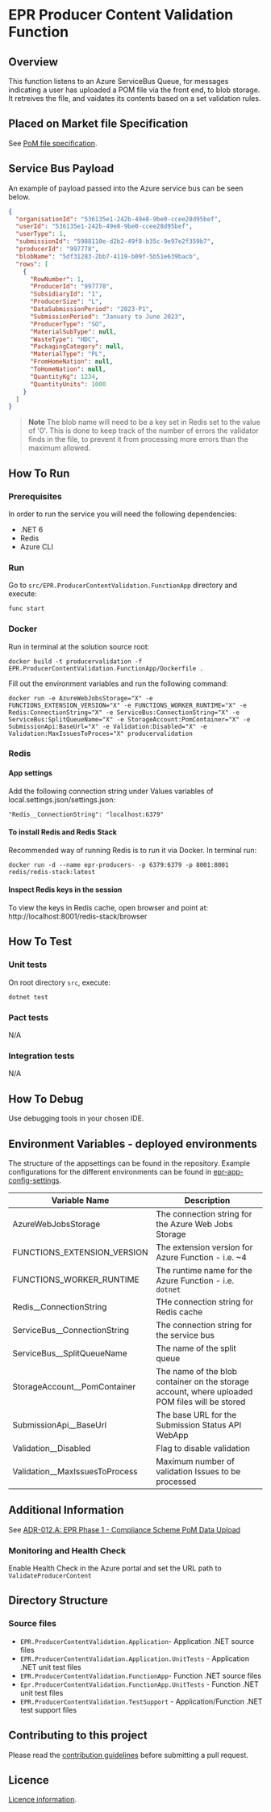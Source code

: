 # EPR Producer Content Validation Function

## Overview

This function listens to an Azure ServiceBus Queue, for messages indicating a user has uploaded a POM file via the front end, to blob storage. It retreives the file, and vaidates its contents based on a set validation rules.

## Placed on Market file Specification
See [PoM file specification](https://www.gov.uk/government/publications/packaging-data-how-to-create-your-file-for-extended-producer-responsibility/packaging-data-file-specification-for-extended-producer-responsibility).

## Service Bus Payload
An example of payload passed into the Azure service bus can be seen below.
```json
{
  "organisationId": "536135e1-242b-49e8-9be0-ccee28d95bef",
  "userId": "536135e1-242b-49e8-9be0-ccee28d95bef",
  "userType": 1,
  "submissionId": "5988110e-d2b2-49f8-b35c-9e97e2f359b7",
  "producerId": "997778",
  "blobName": "5df31283-2bb7-4119-b09f-5b51e639bacb",
  "rows": [
    {
      "RowNumber": 1,
      "ProducerId": "997778",
      "SubsidiaryId": "1",
      "ProducerSize": "L",
      "DataSubmissionPeriod": "2023-P1",
      "SubmissionPeriod": "January to June 2023",
      "ProducerType": "SO",
      "MaterialSubType": null,
      "WasteType": "HDC",
      "PackagingCategory": null,
      "MaterialType": "PL",
      "FromHomeNation": null,
      "ToHomeNation": null,
      "QuantityKg": 1234,
      "QuantityUnits": 1000
    }
  ]
}
```

> **Note**
> The blob name will need to be a key set in Redis set to the value of '0'.
> This is done to keep track of the number of errors the validator finds in the file, to prevent it from processing more errors than the maximum allowed.

## How To Run

### Prerequisites
In order to run the service you will need the following dependencies:

- .NET 6
- Redis
- Azure CLI

### Run
Go to `src/EPR.ProducerContentValidation.FunctionApp` directory and execute:

```
func start
```

### Docker

Run in terminal at the solution source root:

```
docker build -t producervalidation -f EPR.ProducerContentValidation.FunctionApp/Dockerfile . 
```

Fill out the environment variables and run the following command:
```
docker run -e AzureWebJobsStorage="X" -e FUNCTIONS_EXTENSION_VERSION="X" -e FUNCTIONS_WORKER_RUNTIME="X" -e Redis:ConnectionString="X" -e ServiceBus:ConnectionString="X" -e ServiceBus:SplitQueueName="X" -e StorageAccount:PomContainer="X" -e SubmissionApi:BaseUrl="X" -e Validation:Disabled="X" -e Validation:MaxIssuesToProces="X" producervalidation
```

### Redis

#### App settings
Add the following connection string under Values variables of local.settings.json/settings.json:
```
"Redis__ConnectionString": "localhost:6379"
```

#### To install Redis and Redis Stack
Recommended way of running Redis is to run it via Docker. In terminal run:
```
docker run -d --name epr-producers- -p 6379:6379 -p 8001:8001 redis/redis-stack:latest
```

#### Inspect Redis keys in the session
To view the keys in Redis cache, open browser and point at: http://localhost:8001/redis-stack/browser

## How To Test

### Unit tests

On root directory `src`, execute:

```
dotnet test
```

### Pact tests

N/A

### Integration tests

N/A

## How To Debug

Use debugging tools in your chosen IDE.

## Environment Variables - deployed environments

The structure of the appsettings can be found in the repository. Example configurations for the different environments can be found in [epr-app-config-settings](https://dev.azure.com/defragovuk/RWD-CPR-EPR4P-ADO/_git/epr-app-config-settings).

| Variable Name                  | Description                                                                                    |
| ------------------------------ |------------------------------------------------------------------------------------------------|
| AzureWebJobsStorage            | The connection string for the Azure Web Jobs Storage                                           |
| FUNCTIONS_EXTENSION_VERSION    | The extension version for Azure Function - i.e. ~4                                             |
| FUNCTIONS_WORKER_RUNTIME       | The runtime name for the Azure Function - i.e. `dotnet`                                        |
| Redis__ConnectionString        | THe connection string for Redis cache                                                          |
| ServiceBus__ConnectionString   | The connection string for the service bus                                                      |
| ServiceBus__SplitQueueName     | The name of the split queue                                                                    |
| StorageAccount__PomContainer   | The name of the blob container on the storage account, where uploaded POM files will be stored |
| SubmissionApi__BaseUrl         | The base URL for the Submission Status API WebApp                                              |
| Validation__Disabled           | Flag to disable validation                                                                     |
| Validation__MaxIssuesToProcess | Maximum number of validation Issues to be processed                                            |

## Additional Information

See [ADR-012.A: EPR Phase 1 - Compliance Scheme PoM Data Upload](https://eaflood.atlassian.net/wiki/spaces/MWR/pages/4251418625/ADR-012.A+EPR+Phase+1+-+Compliance+Scheme+PoM+Data+Upload)

### Monitoring and Health Check
Enable Health Check in the Azure portal and set the URL path to `ValidateProducerContent`

## Directory Structure

### Source files

- `EPR.ProducerContentValidation.Application`- Application .NET source files
- `EPR.ProducerContentValidation.Application.UnitTests` - Application .NET unit test files
- `EPR.ProducerContentValidation.FunctionApp`- Function .NET source files
- `Epr.ProducerContentValidation.FunctionApp.UnitTests` - Function .NET unit test files
- `EPR.ProducerContentValidation.TestSupport` - Application/Function .NET test support files

## Contributing to this project

Please read the [contribution guidelines](CONTRIBUTING.md) before submitting a pull request.

## Licence

[Licence information](LICENCE.md).